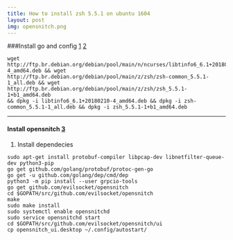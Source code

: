 ```yaml
---
title: How to install zsh 5.5.1 on ubuntu 1604
layout: post
img: opensnitch.png
---
```

###Install go and config [1][1] [2][2]

```SHELL
wget http://ftp.br.debian.org/debian/pool/main/n/ncurses/libtinfo6_6.1+20180210-4_amd64.deb && wget http://ftp.br.debian.org/debian/pool/main/z/zsh/zsh-common_5.5.1-1_all.deb && wget http://ftp.br.debian.org/debian/pool/main/z/zsh/zsh_5.5.1-1+b1_amd64.deb
&& dpkg -i libtinfo6_6.1+20180210-4_amd64.deb && dpkg -i zsh-common_5.5.1-1_all.deb && dpkg -i zsh_5.5.1-1+b1_amd64.deb

```
___

#### Install opensnitch [3][3]

1. Install dependecies
```SHELL
sudo apt-get install protobuf-compiler libpcap-dev libnetfilter-queue-dev python3-pip
go get github.com/golang/protobuf/protoc-gen-go
go get -u github.com/golang/dep/cmd/dep
python3 -m pip install --user grpcio-tools
go get github.com/evilsocket/opensnitch
cd $GOPATH/src/github.com/evilsocket/opensnitch
make
sudo make install
sudo systemctl enable opensnitchd
sudo service opensnitchd start
cd $GOPATH/src/github.com/evilsocket/opensnitch/ui
cp opensnitch_ui.desktop ~/.config/autostart/
```



[1]: https://medium.com/@patdhlk/how-to-install-go-1-9-1-on-ubuntu-16-04-ee64c073cd79
[2]: https://www.samclarke.com/installing-go-1-9-on-ubuntu-16-04/

[3]: https://github.com/evilsocket/opensnitch
